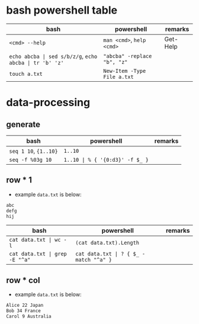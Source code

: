 # bash powershell table

|bash|powershell|remarks|
|---|---|---|
|`<cmd> --help`|`man <cmd>`, `help <cmd>`|Get-Help|
|`echo abcba \| sed s/b/z/g`, `echo abcba \| tr 'b' 'z'` | `"abcba" -replace "b", "z"` |
|`touch a.txt` | `New-Item -Type File a.txt`||

# data-processing

## generate

|bash|powershell|remarks|
|---|---|---|
|`seq 1 10`, `{1..10}`| `1..10`|
|`seq -f %03g 10`|`1..10 \| % { '{0:d3}' -f $_ }`|

## row * 1

+ example `data.txt` is below:

```txt
abc
defg
hij
```

|bash|powershell|remarks|
|---|---|---|
|`cat data.txt \| wc -l` | `(cat data.txt).Length`|
|`cat data.txt \| grep -E "^a"` | `cat data.txt \| ? { $_ -match "^a" }`|

## row * col

+ example `data.txt` is below:

```txt
Alice 22 Japan
Bob 34 France
Carol 9 Australia
```
